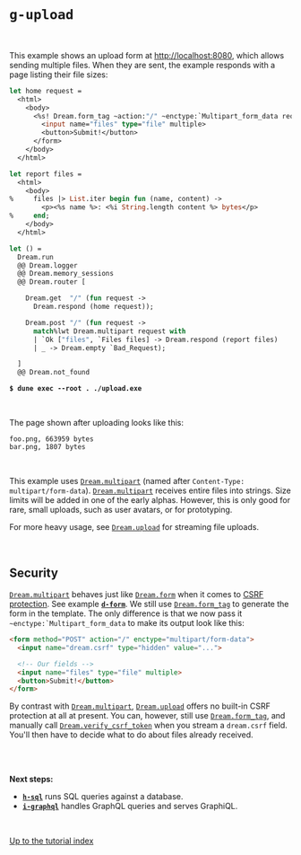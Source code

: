 # `g-upload`

<br>

This example shows an upload form at
[http://localhost:8080](http://localhost:8080), which allows sending multiple
files. When they are sent, the example responds with a page listing their file
sizes:

```ocaml
let home request =
  <html>
    <body>
      <%s! Dream.form_tag ~action:"/" ~enctype:`Multipart_form_data request %>
        <input name="files" type="file" multiple>
        <button>Submit!</button>
      </form>
    </body>
  </html>

let report files =
  <html>
    <body>
%     files |> List.iter begin fun (name, content) ->
        <p><%s name %>: <%i String.length content %> bytes</p>
%     end;
    </body>
  </html>

let () =
  Dream.run
  @@ Dream.logger
  @@ Dream.memory_sessions
  @@ Dream.router [

    Dream.get  "/" (fun request ->
      Dream.respond (home request));

    Dream.post "/" (fun request ->
      match%lwt Dream.multipart request with
      | `Ok ["files", `Files files] -> Dream.respond (report files)
      | _ -> Dream.empty `Bad_Request);

  ]
  @@ Dream.not_found
```

<pre><code><b>$ dune exec --root . ./upload.exe</b></code></pre>

<br>

The page shown after uploading looks like this:

```
foo.png, 663959 bytes
bar.png, 1807 bytes
```

<br>

This example uses
[`Dream.multipart`](https://aantron.github.io/dream/#val-multipart) (named
after `Content-Type: multipart/form-data`).
[`Dream.multipart`](https://aantron.github.io/dream/#val-multipart) receives
entire files into strings. Size limits will be added in one of the early alphas.
However, this is only good for rare, small uploads, such as user avatars, or for
prototyping.

For more heavy usage, see
[`Dream.upload`](https://aantron.github.io/dream/#type-upload_event) for
streaming file uploads.

<br>

## Security

[`Dream.multipart`](https://aantron.github.io/dream/#val-multipart) behaves just
like [`Dream.form`](https://aantron.github.io/dream/#val-form) when it comes to
[CSRF protection](https://cheatsheetseries.owasp.org/cheatsheets/Cross-Site_Request_Forgery_Prevention_Cheat_Sheet.html).
See example [**`d-form`**](../d-form#files). We still use
[`Dream.form_tag`](https://aantron.github.io/dream/#val-form_tag) to generate
the form in the template. The only difference is that we now pass it
``~enctype:`Multipart_form_data`` to make its output look like this:

```html
<form method="POST" action="/" enctype="multipart/form-data">
  <input name="dream.csrf" type="hidden" value="...">

  <!-- Our fields -->
  <input name="files" type="file" multiple>
  <button>Submit!</button>
</form>
```

By contrast with
[`Dream.multipart`](https://aantron.github.io/dream/#val-multipart),
[`Dream.upload`](https://aantron.github.io/dream/#val-upload) offers no
built-in CSRF protection at all at present. You can, however, still use
[`Dream.form_tag`](https://aantron.github.io/dream/#val-form_tag), and manually
call
[`Dream.verify_csrf_token`](https://aantron.github.io/dream/#val-verify_csrf_token)
when you stream a `dream.csrf` field. You'll then have to decide what to do
about files already received.

<br>
<br>

**Next steps:**

- [**`h-sql`**](../h-sql#files) runs SQL queries against a database.
- [**`i-graphql`**](../i-graphql#files) handles GraphQL queries and serves
  GraphiQL.

<br>

[Up to the tutorial index](../#readme)
